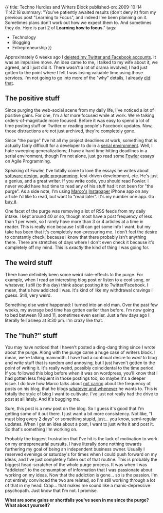 {{
title: Techno Hurdles and Writers Block
published-on: 2009-10-14 11:42:18
summary: "You've patiently awaited results (don't deny it) from my previous post \"Learning to Focus\", and indeed I've been planning on it. Sometimes plans don't work out how we expect them to. And sometimes they do. Here is part 2 of **Learning how to focus**."
tags:
  - Technology
  - Blogging
  - Entrepreneurship
}}

Approximately 6 weeks ago I [deleted my Twitter and Facebook accounts][focus]. It was an impulsive move. An idea came to me, I talked to my wife about it, we agreed, and I just did it. There wasn't a lot of drama involved, I had just gotten to the point where I felt I was losing valuable time using those services. I'm not going to go into more of the "why" details, I already [did that][focus].

## The positive stuff

Since purging the web-social scene from my daily life, I've noticed a lot of positive gains. For one, I'm a *lot* more focused while at work. We're talking orders-of-magnitude more focused. Before it was easy to spend a lot of time posting stuff on Twitter or reading people's Facebook updates. Now, those distractions are not just archived, they're completely gone. 

Since "the purge" I've hit all my project deadlines at work, something that is actually fairly difficult for a developer to do in a [serial environment][serial]. Well, I hate sweeping generalizations; ***I*** have a hard time hitting deadlines in a serial environment, though I'm not alone, just go read some [Fowler][agile] essays on Agile Programming.

Speaking of Fowler, I've totally come to love the essays he writes about [software design][design], [agile programming][agile], test-driven development, etc. He's just a genius, and a great writer. If you write code, you should read Fowler. I never would have had time to read any of his stuff had it not been for "the purge". As a side note, I'm using [Marco's][marco] [Instapaper][instapaper] iPhone app on any article I'd like to read, but want to "read later". It's my number one app. Go [buy it][ip-itunes].

One facet of the purge was removing a lot of RSS feeds from my daily intake. I kept around 40 or so, though most have a post frequency of less than 1 per week, so I rarely have more than 3 or 4 articles at a time in reader. This is really nice because I still can get some info I want, but my take has been that it's completely non-pressuring me. I don't feel the desire to constantly check, because I know that there probably isn't anything there. There are stretches of days where I don't even check it because it's completely off my mind. This is *exactly* the kind of thing I was going for.

## The weird stuff

There have definitely been some weird side-effects to the purge. For example, when I read an interesting blog post or listen to a cool song, or whatever, I *still* (to this day) think about posting it to Twitter/Facebook. I mean, that's how addicted I was. It's kind of like my withdrawal cravings I guess. Still, very weird.

Something else weird happened: I turned into an old man. Over the past few weeks, my average bed time has gotten earlier than before. I'm now going to bed between 10 and 11, sometimes even earlier. Just a few days ago I literally fell asleep at 8:30 pm. I'm crazy like that.

## The "huh?" stuff

You may have noticed that I haven't posted a ding-dang thing since I wrote about the purge. Along with the purge came a huge case of writers block. I mean, we're talking mammoth. I have had a continual desire to *want* to blog and write stuff that is random and annoying, but I just haven't gotten to the point of writing it. It's really weird, possibly coincidental to the time period. If you followed this blog before when it was on wordpress, you'll know that I had gotten less frequent in those postings too, so maybe it's a deeper issue. I do love how Marco talks about [not caring][marco-trap] about the frequency of posts on his blog, that he blogs [whatever and whenever][marco-ownthing] he wants to. This is totally the style of blog I want to cultivate. I've just not really had the drive to post at all lately. And it's bugging me.

Sure, this post is a new post on the blog. So I guess it's good that I'm getting some of it out there. I just want a bit more consistency. Not like, "I must blog every 2 days" or something stupid, just... you know, semi-regular updates. When I get an idea about a post, I want to just write it and post it. So that's something I'm working on.

Probably the biggest frustration that I've hit is the lack of motivation to work on my entrepreneurial pursuits. I have literally done nothing towards furthering my goal of being an independent business owner. Usually I reserved evenings or saturday's for times when I could push forward on my ideas, and I've just completely fallen out of that routine. This is probably the biggest head-scratcher of the whole purge process. It was when I was "addicted" to the consumption of information that I was passionate about working on my ideas. Now that the addiction is gone... so is the passion. I'm not entirely convinced the two are related, so I'm still working through a lot of that in my head. Crap... that makes me sound like a manic-depressive psychopath. Just know that I'm not. I promise.

**What are some gains or shortfalls you've seen in me since the purge? What about yourself?**

  [focus]: /blog/learning-how-to-focus "Learning how to focus"
  [serial]: http://en.wikipedia.org/wiki/Waterfall_development "Waterfall Development Model"
  [agile]: http://martinfowler.com/articles.html#id22657 "Fowler Articles on Agile Programming"
  [design]: http://martinfowler.com/articles/designDead.html "Fowler: Is Design Dead?"
  [marco]: http://www.marco.org/about "Marco Arment"
  [instapaper]: http://instapaper.com "Instapaper iPhone App"
  [ip-itunes]: http://itunes.apple.com/WebObjects/MZStore.woa/wa/viewSoftware?id=288545208&mt=8 "Instapaper on the App Store"
  [marco-trap]: http://www.marco.org/93193436 "marco.org: Avoiding the Blogger trap"
  [marco-ownthing]: http://articles.marco.org/261 "marco.org: Do your own thing"
